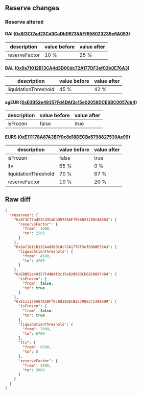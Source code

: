 ## Reserve changes

### Reserve altered

#### DAI ([0x8f3Cf7ad23Cd3CaDbD9735AFf958023239c6A063](https://polygonscan.com/address/0x8f3Cf7ad23Cd3CaDbD9735AFf958023239c6A063))

| description | value before | value after |
| --- | --- | --- |
| reserveFactor | 10 % | 25 % |


#### BAL ([0x9a71012B13CA4d3D0Cdc72A177DF3ef03b0E76A3](https://polygonscan.com/address/0x9a71012B13CA4d3D0Cdc72A177DF3ef03b0E76A3))

| description | value before | value after |
| --- | --- | --- |
| liquidationThreshold | 45 % | 42 % |


#### agEUR ([0xE0B52e49357Fd4DAf2c15e02058DCE6BC0057db4](https://polygonscan.com/address/0xE0B52e49357Fd4DAf2c15e02058DCE6BC0057db4))

| description | value before | value after |
| --- | --- | --- |
| isFrozen | false | true |


#### EURS ([0xE111178A87A3BFf0c8d18DECBa5798827539Ae99](https://polygonscan.com/address/0xE111178A87A3BFf0c8d18DECBa5798827539Ae99))

| description | value before | value after |
| --- | --- | --- |
| isFrozen | false | true |
| ltv | 65 % | 0 % |
| liquidationThreshold | 70 % | 67 % |
| reserveFactor | 10 % | 20 % |


## Raw diff

```json
{
  "reserves": {
    "0x8f3Cf7ad23Cd3CaDbD9735AFf958023239c6A063": {
      "reserveFactor": {
        "from": 1000,
        "to": 2500
      }
    },
    "0x9a71012B13CA4d3D0Cdc72A177DF3ef03b0E76A3": {
      "liquidationThreshold": {
        "from": 4500,
        "to": 4200
      }
    },
    "0xE0B52e49357Fd4DAf2c15e02058DCE6BC0057db4": {
      "isFrozen": {
        "from": false,
        "to": true
      }
    },
    "0xE111178A87A3BFf0c8d18DECBa5798827539Ae99": {
      "isFrozen": {
        "from": false,
        "to": true
      },
      "liquidationThreshold": {
        "from": 7000,
        "to": 6700
      },
      "ltv": {
        "from": 6500,
        "to": 0
      },
      "reserveFactor": {
        "from": 1000,
        "to": 2000
      }
    }
  }
}
```